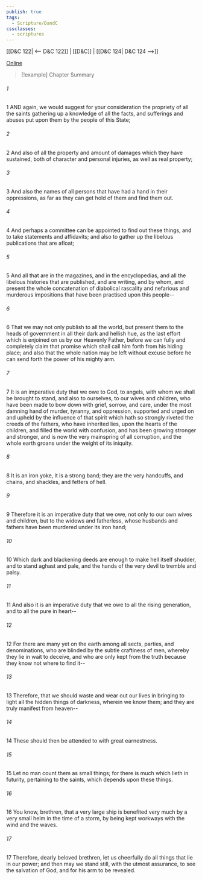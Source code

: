 ```yaml
---
publish: true
tags:
  - Scripture/DandC
cssclasses:
  - scriptures
---
```

[[D&C 122| <-- D&C 122]] | [[D&C]] | [[D&C 124| D&C 124 -->]]

[Online](https://churchofjesuschrist.org/study/scriptures/dc-testament/dc/123?lang=eng)

>[!example] Chapter Summary
>
###### 1
1 AND again, we would suggest for your consideration the propriety of all the saints gathering up a knowledge of all the facts, and sufferings and abuses put upon them by the people of this State;
###### 2
2 And also of all the property and amount of damages which they have sustained, both of character and personal injuries, as well as real property;
###### 3
3 And also the names of all persons that have had a hand in their oppressions, as far as they can get hold of them and find them out.
###### 4
4 And perhaps a committee can be appointed to find out these things, and to take statements and affidavits; and also to gather up the libelous publications that are afloat;
###### 5
5 And all that are in the magazines, and in the encyclopedias, and all the libelous histories that are published, and are writing, and by whom, and present the whole concatenation of diabolical rascality and nefarious and murderous impositions that have been practised upon this people--
###### 6
6 That we may not only publish to all the world, but present them to the heads of government in all their dark and hellish hue, as the last effort which is enjoined on us by our Heavenly Father, before we can fully and completely claim that promise which shall call him forth from his hiding place; and also that the whole nation may be left without excuse before he can send forth the power of his mighty arm.
###### 7
7 It is an imperative duty that we owe to God, to angels, with whom we shall be brought to stand, and also to ourselves, to our wives and children, who have been made to bow down with grief, sorrow, and care, under the most damning hand of murder, tyranny, and oppression, supported and urged on and upheld by the influence of that spirit which hath so strongly riveted the creeds of the fathers, who have inherited lies, upon the hearts of the children, and filled the world with confusion, and has been growing stronger and stronger, and is now the very mainspring of all corruption, and the whole earth groans under the weight of its iniquity.
###### 8
8 It is an iron yoke, it is a strong band; they are the very handcuffs, and chains, and shackles, and fetters of hell.
###### 9
9 Therefore it is an imperative duty that we owe, not only to our own wives and children, but to the widows and fatherless, whose husbands and fathers have been murdered under its iron hand;
###### 10
10 Which dark and blackening deeds are enough to make hell itself shudder, and to stand aghast and pale, and the hands of the very devil to tremble and palsy.
###### 11
11 And also it is an imperative duty that we owe to all the rising generation, and to all the pure in heart--
###### 12
12 For there are many yet on the earth among all sects, parties, and denominations, who are blinded by the subtle craftiness of men, whereby they lie in wait to deceive, and who are only kept from the truth because they know not where to find it--
###### 13
13 Therefore, that we should waste and wear out our lives in bringing to light all the hidden things of darkness, wherein we know them; and they are truly manifest from heaven--
###### 14
14 These should then be attended to with great earnestness.
###### 15
15 Let no man count them as small things; for there is much which lieth in futurity, pertaining to the saints, which depends upon these things.
###### 16
16 You know, brethren, that a very large ship is benefited very much by a very small helm in the time of a storm, by being kept workways with the wind and the waves.
###### 17
17 Therefore, dearly beloved brethren, let us cheerfully do all things that lie in our power; and then may we stand still, with the utmost assurance, to see the salvation of God, and for his arm to be revealed.




